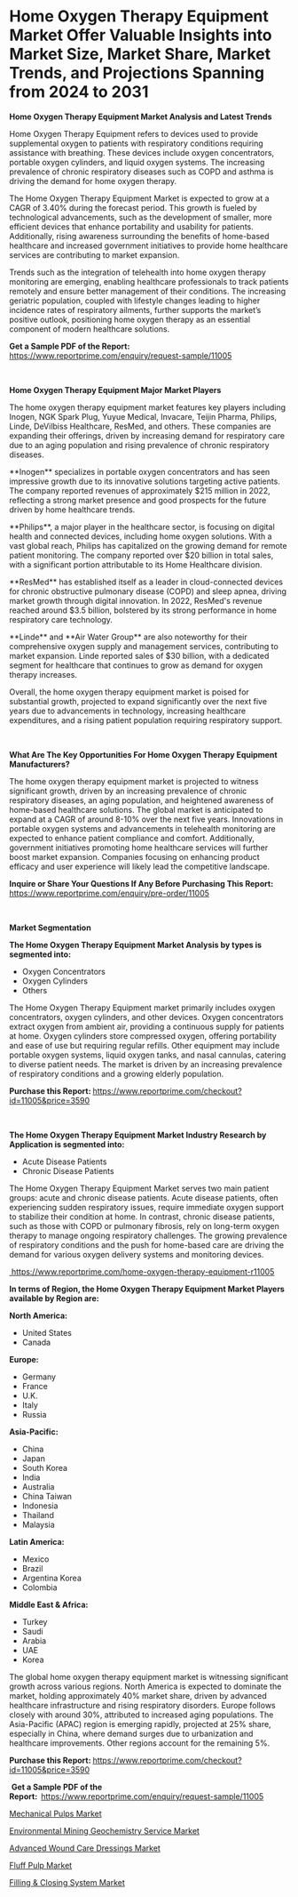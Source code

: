 <p><h1>Home Oxygen Therapy Equipment Market Offer Valuable Insights into Market Size, Market Share, Market Trends, and Projections Spanning from 2024 to 2031</h1></p><p><strong>Home Oxygen Therapy Equipment Market Analysis and Latest Trends</strong></p>
<p><p>Home Oxygen Therapy Equipment refers to devices used to provide supplemental oxygen to patients with respiratory conditions requiring assistance with breathing. These devices include oxygen concentrators, portable oxygen cylinders, and liquid oxygen systems. The increasing prevalence of chronic respiratory diseases such as COPD and asthma is driving the demand for home oxygen therapy. </p><p>The Home Oxygen Therapy Equipment Market is expected to grow at a CAGR of 3.40% during the forecast period. This growth is fueled by technological advancements, such as the development of smaller, more efficient devices that enhance portability and usability for patients. Additionally, rising awareness surrounding the benefits of home-based healthcare and increased government initiatives to provide home healthcare services are contributing to market expansion.</p><p>Trends such as the integration of telehealth into home oxygen therapy monitoring are emerging, enabling healthcare professionals to track patients remotely and ensure better management of their conditions. The increasing geriatric population, coupled with lifestyle changes leading to higher incidence rates of respiratory ailments, further supports the market’s positive outlook, positioning home oxygen therapy as an essential component of modern healthcare solutions.</p></p>
<p><strong>Get a Sample PDF of the Report:&nbsp;</strong> <a href="https://www.reportprime.com/enquiry/request-sample/11005">https://www.reportprime.com/enquiry/request-sample/11005</a></p>
<p>&nbsp;</p>
<p><strong>Home Oxygen Therapy Equipment Major Market Players</strong></p>
<p><p>The home oxygen therapy equipment market features key players including Inogen, NGK Spark Plug, Yuyue Medical, Invacare, Teijin Pharma, Philips, Linde, DeVilbiss Healthcare, ResMed, and others. These companies are expanding their offerings, driven by increasing demand for respiratory care due to an aging population and rising prevalence of chronic respiratory diseases.</p><p>**Inogen** specializes in portable oxygen concentrators and has seen impressive growth due to its innovative solutions targeting active patients. The company reported revenues of approximately $215 million in 2022, reflecting a strong market presence and good prospects for the future driven by home healthcare trends.</p><p>**Philips**, a major player in the healthcare sector, is focusing on digital health and connected devices, including home oxygen solutions. With a vast global reach, Philips has capitalized on the growing demand for remote patient monitoring. The company reported over $20 billion in total sales, with a significant portion attributable to its Home Healthcare division.</p><p>**ResMed** has established itself as a leader in cloud-connected devices for chronic obstructive pulmonary disease (COPD) and sleep apnea, driving market growth through digital innovation. In 2022, ResMed's revenue reached around $3.5 billion, bolstered by its strong performance in home respiratory care technology.</p><p>**Linde** and **Air Water Group** are also noteworthy for their comprehensive oxygen supply and management services, contributing to market expansion. Linde reported sales of $30 billion, with a dedicated segment for healthcare that continues to grow as demand for oxygen therapy increases.</p><p>Overall, the home oxygen therapy equipment market is poised for substantial growth, projected to expand significantly over the next five years due to advancements in technology, increasing healthcare expenditures, and a rising patient population requiring respiratory support.</p></p>
<p>&nbsp;</p>
<p><strong>What Are The Key Opportunities For Home Oxygen Therapy Equipment Manufacturers?</strong></p>
<p><p>The home oxygen therapy equipment market is projected to witness significant growth, driven by an increasing prevalence of chronic respiratory diseases, an aging population, and heightened awareness of home-based healthcare solutions. The global market is anticipated to expand at a CAGR of around 8-10% over the next five years. Innovations in portable oxygen systems and advancements in telehealth monitoring are expected to enhance patient compliance and comfort. Additionally, government initiatives promoting home healthcare services will further boost market expansion. Companies focusing on enhancing product efficacy and user experience will likely lead the competitive landscape.</p></p>
<p><strong>Inquire or Share Your Questions If Any Before Purchasing This Report:</strong> <a href="https://www.reportprime.com/enquiry/pre-order/11005">https://www.reportprime.com/enquiry/pre-order/11005</a></p>
<p>&nbsp;</p>
<p><strong>Market Segmentation</strong></p>
<p><strong>The Home Oxygen Therapy Equipment Market Analysis by types is segmented into:</strong></p>
<p><ul><li>Oxygen Concentrators</li><li>Oxygen Cylinders</li><li>Others</li></ul></p>
<p><p>The Home Oxygen Therapy Equipment market primarily includes oxygen concentrators, oxygen cylinders, and other devices. Oxygen concentrators extract oxygen from ambient air, providing a continuous supply for patients at home. Oxygen cylinders store compressed oxygen, offering portability and ease of use but requiring regular refills. Other equipment may include portable oxygen systems, liquid oxygen tanks, and nasal cannulas, catering to diverse patient needs. The market is driven by an increasing prevalence of respiratory conditions and a growing elderly population.</p></p>
<p><strong>Purchase this Report:&nbsp;</strong><a href="https://www.reportprime.com/checkout?id=11005&price=3590">https://www.reportprime.com/checkout?id=11005&price=3590</a></p>
<p>&nbsp;</p>
<p><strong>The Home Oxygen Therapy Equipment Market Industry Research by Application is segmented into:</strong></p>
<p><ul><li>Acute Disease Patients</li><li>Chronic Disease Patients</li></ul></p>
<p><p>The Home Oxygen Therapy Equipment Market serves two main patient groups: acute and chronic disease patients. Acute disease patients, often experiencing sudden respiratory issues, require immediate oxygen support to stabilize their condition at home. In contrast, chronic disease patients, such as those with COPD or pulmonary fibrosis, rely on long-term oxygen therapy to manage ongoing respiratory challenges. The growing prevalence of respiratory conditions and the push for home-based care are driving the demand for various oxygen delivery systems and monitoring devices.</p></p>
<p><a href="https://www.reportprime.com/home-oxygen-therapy-equipment-r11005">&nbsp;https://www.reportprime.com/home-oxygen-therapy-equipment-r11005</a></p>
<p><strong>In terms of Region, the Home Oxygen Therapy Equipment Market Players available by Region are:</strong></p>
<p>
    <p> <strong> North America: </strong>
        <ul>
            <li>United States</li>
            <li>Canada</li>
        </ul>
        </p> 
    <p> <strong> Europe: </strong>
        <ul>
            <li>Germany</li>
            <li>France</li>
            <li>U.K.</li>
            <li>Italy</li>
            <li>Russia</li>
        </ul>
        </p> 
    <p> <strong> Asia-Pacific: </strong>
        <ul>
            <li>China</li>
            <li>Japan</li>
            <li>South Korea</li>
            <li>India</li>
            <li>Australia</li>
            <li>China Taiwan</li>
            <li>Indonesia</li>
            <li>Thailand</li>
            <li>Malaysia</li>
        </ul>
        </p> 
    <p> <strong> Latin America: </strong>
        <ul>
            <li>Mexico</li>
            <li>Brazil</li>
            <li>Argentina Korea</li>
            <li>Colombia</li>
        </ul>
        </p> 
    <p> <strong> Middle East & Africa: </strong>
        <ul>
            <li>Turkey</li>
            <li>Saudi</li>
            <li>Arabia</li>
            <li>UAE</li>
            <li>Korea</li>
        </ul>
    </p>
    </p>
<p><p>The global home oxygen therapy equipment market is witnessing significant growth across various regions. North America is expected to dominate the market, holding approximately 40% market share, driven by advanced healthcare infrastructure and rising respiratory disorders. Europe follows closely with around 30%, attributed to increased aging populations. The Asia-Pacific (APAC) region is emerging rapidly, projected at 25% share, especially in China, where demand surges due to urbanization and healthcare improvements. Other regions account for the remaining 5%.</p></p>
<p><strong>Purchase this Report: </strong><a href="https://www.reportprime.com/checkout?id=11005&price=3590">https://www.reportprime.com/checkout?id=11005&price=3590</a></p>
<p>&nbsp;<strong>Get a Sample PDF of the Report:&nbsp;&nbsp;</strong><a href="https://www.reportprime.com/enquiry/request-sample/11005">https://www.reportprime.com/enquiry/request-sample/11005</a></p>
<p><strong></strong></p>
<p><p><a href="https://www.linkedin.com/pulse/what-innovations-shaping-mechanical-pulps-market-application-mvnpf?trackingId=Q7m1jRTNQG6h5VwBgWMb8Q%3D%3D">Mechanical Pulps Market</a></p><p><a href="https://issuu.com/reportprime-2/docs/environmental-mining-geochemistry-s_52ad5e97a51c28">Environmental Mining Geochemistry Service Market</a></p><p><a href="https://github.com/julyju69/Market-Research-Report-List-5/blob/main/advanced-wound-care-dressings-market.md">Advanced Wound Care Dressings Market</a></p><p><a href="https://www.linkedin.com/pulse/fluff-pulp-market-outlook-complete-industry-analysis-2024-bwqjf?trackingId=7YSbNIS4RPyZId3Ftr5OjA%3D%3D">Fluff Pulp Market</a></p><p><a href="https://medium.com/@gracielawharris42024/this-report-aims-to-provide-a-comprehensive-presentation-of-the-global-market-for-filling-closing-1ecd2139bb36">Filling & Closing System Market</a></p></p>